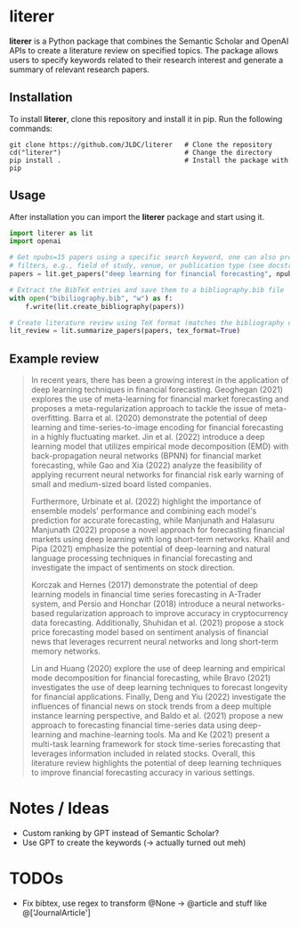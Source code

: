 # literer
**literer** is a Python package that combines the Semantic Scholar and OpenAI APIs to create a literature review on specified topics. The package allows users to specify keywords related to their research interest and generate a summary of relevant research papers.

## Installation
To install **literer**, clone this repository and install it in pip. Run the following commands:

```
git clone https://github.com/JLDC/literer   # Clone the repository
cd("literer")                               # Change the directory
pip install .                               # Install the package with pip
```

## Usage
After installation you can import the **literer** package and start using it.

```python
import literer as lit
import openai

# Get npubs=15 papers using a specific search keyword, one can also provide further
# filters, e.g., field of study, venue, or publication type (see docstring)
papers = lit.get_papers("deep learning for financial forecasting", npubs=15)

# Extract the BibTeX entries and save them to a bibliography.bib file
with open("bibiliography.bib", "w") as f:
    f.write(lit.create_bibliography(papers))

# Create literature review using TeX format (matches the bibliography defined above)
lit_review = lit.summarize_papers(papers, tex_format=True)
```

## Example review
> In recent years, there has been a growing interest in the application of deep learning techniques in financial forecasting. Geoghegan (2021) explores the use of meta-learning for financial market forecasting and proposes a meta-regularization approach to tackle the issue of meta-overfitting. Barra et al. (2020) demonstrate the potential of deep learning and time-series-to-image encoding for financial forecasting in a highly fluctuating market. Jin et al. (2022) introduce a deep learning model that utilizes empirical mode decomposition (EMD) with back-propagation neural networks (BPNN) for financial market forecasting, while Gao and Xia (2022) analyze the feasibility of applying recurrent neural networks for financial risk early warning of small and medium-sized board listed companies. 
> 
> Furthermore, Urbinate et al. (2022) highlight the importance of ensemble models' performance and combining each model's prediction for accurate forecasting, while Manjunath and Halasuru Manjunath (2022) propose a novel approach for forecasting financial markets using deep learning with long short-term networks. Khalil and Pipa (2021) emphasize the potential of deep-learning and natural language processing techniques in financial forecasting and investigate the impact of sentiments on stock direction. 
>
> Korczak and Hernes (2017) demonstrate the potential of deep learning models in financial time series forecasting in A-Trader system, and Persio and Honchar (2018) introduce a neural networks-based regularization approach to improve accuracy in cryptocurrency data forecasting. Additionally, Shuhidan et al. (2021) propose a stock price forecasting model based on sentiment analysis of financial news that leverages recurrent neural networks and long short-term memory networks. 
>
>Lin and Huang (2020) explore the use of deep learning and empirical mode decomposition for financial forecasting, while Bravo (2021) investigates the use of deep learning techniques to forecast longevity for financial applications. Finally, Deng and Yiu (2022) investigate the influences of financial news on stock trends from a deep multiple instance learning perspective, and Baldo et al. (2021) propose a new approach to forecasting financial time-series data using deep-learning and machine-learning tools. Ma and Ke (2021) present a multi-task learning framework for stock time-series forecasting that leverages information included in related stocks. Overall, this literature review highlights the potential of deep learning techniques to improve financial forecasting accuracy in various settings.



# Notes / Ideas
+ Custom ranking by GPT instead of Semantic Scholar?
+ Use GPT to create the keywords (-> actually turned out meh)

# TODOs
+ Fix bibtex, use regex to transform @None -> @article and stuff like @['JournalArticle']